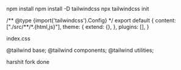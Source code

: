 npm install
npm install -D tailwindcss
npx tailwindcss init

/** @type {import('tailwindcss').Config} \*/
export default {
content: ["./src/**/\*.{html,js}"],
theme: {
extend: {},
},
plugins: [],
}

index.css

@tailwind base;
@tailwind components;
@tailwind utilities;

harshit fork done
